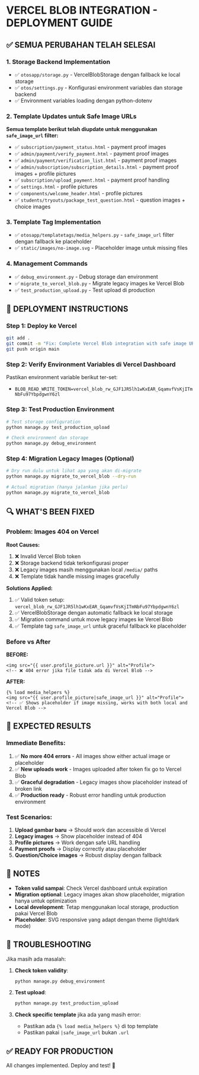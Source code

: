# VERCEL BLOB INTEGRATION - DEPLOYMENT GUIDE

## ✅ SEMUA PERUBAHAN TELAH SELESAI

### 1. Storage Backend Implementation
- ✅ `otosapp/storage.py` - VercelBlobStorage dengan fallback ke local storage
- ✅ `otos/settings.py` - Konfigurasi environment variables dan storage backend
- ✅ Environment variables loading dengan python-dotenv

### 2. Template Updates untuk Safe Image URLs
**Semua template berikut telah diupdate untuk menggunakan `safe_image_url` filter:**

- ✅ `subscription/payment_status.html` - payment proof images
- ✅ `admin/payment/verify_payment.html` - payment proof images  
- ✅ `admin/payment/verification_list.html` - payment proof images
- ✅ `admin/subscription/subscription_details.html` - payment proof images + profile pictures
- ✅ `subscription/upload_payment.html` - payment proof handling
- ✅ `settings.html` - profile pictures
- ✅ `components/welcome_header.html` - profile pictures
- ✅ `students/tryouts/package_test_question.html` - question images + choice images

### 3. Template Tag Implementation  
- ✅ `otosapp/templatetags/media_helpers.py` - `safe_image_url` filter dengan fallback ke placeholder
- ✅ `static/images/no-image.svg` - Placeholder image untuk missing files

### 4. Management Commands
- ✅ `debug_environment.py` - Debug storage dan environment
- ✅ `migrate_to_vercel_blob.py` - Migrate legacy images ke Vercel Blob
- ✅ `test_production_upload.py` - Test upload di production

## 🚀 DEPLOYMENT INSTRUCTIONS

### Step 1: Deploy ke Vercel
```bash
git add .
git commit -m "Fix: Complete Vercel Blob integration with safe image URLs"
git push origin main
```

### Step 2: Verify Environment Variables di Vercel Dashboard
Pastikan environment variable berikut ter-set:
- `BLOB_READ_WRITE_TOKEN=vercel_blob_rw_GJF1JR5lh1wKxEAR_GqamvfVsKjITmNbFu97YbpdgwnY6zl`

### Step 3: Test Production Environment
```bash
# Test storage configuration
python manage.py test_production_upload

# Check environment dan storage
python manage.py debug_environment
```

### Step 4: Migration Legacy Images (Optional)
```bash
# Dry run dulu untuk lihat apa yang akan di-migrate
python manage.py migrate_to_vercel_blob --dry-run

# Actual migration (hanya jalankan jika perlu)
python manage.py migrate_to_vercel_blob
```

## 🔍 WHAT'S BEEN FIXED

### Problem: Images 404 on Vercel
**Root Causes:**
1. ❌ Invalid Vercel Blob token
2. ❌ Storage backend tidak terkonfigurasi proper
3. ❌ Legacy images masih menggunakan local `/media/` paths
4. ❌ Template tidak handle missing images gracefully

**Solutions Applied:**
1. ✅ Valid token setup: `vercel_blob_rw_GJF1JR5lh1wKxEAR_GqamvfVsKjITmNbFu97YbpdgwnY6zl`
2. ✅ VercelBlobStorage dengan automatic fallback ke local storage
3. ✅ Migration command untuk move legacy images ke Vercel Blob
4. ✅ Template tag `safe_image_url` untuk graceful fallback ke placeholder

### Before vs After

**BEFORE:**
```django
<img src="{{ user.profile_picture.url }}" alt="Profile">
<!-- ❌ 404 error jika file tidak ada di Vercel Blob -->
```

**AFTER:**
```django
{% load media_helpers %}
<img src="{{ user.profile_picture|safe_image_url }}" alt="Profile">
<!-- ✅ Shows placeholder if image missing, works with both local and Vercel Blob -->
```

## 🎯 EXPECTED RESULTS

### Immediate Benefits:
1. ✅ **No more 404 errors** - All images show either actual image or placeholder
2. ✅ **New uploads work** - Images uploaded after token fix go to Vercel Blob
3. ✅ **Graceful degradation** - Legacy images show placeholder instead of broken link
4. ✅ **Production ready** - Robust error handling untuk production environment

### Test Scenarios:
1. **Upload gambar baru** → Should work dan accessible di Vercel
2. **Legacy images** → Show placeholder instead of 404
3. **Profile pictures** → Work dengan safe URL handling
4. **Payment proofs** → Display correctly atau placeholder
5. **Question/Choice images** → Robust display dengan fallback

## 📝 NOTES

- **Token valid sampai**: Check Vercel dashboard untuk expiration
- **Migration optional**: Legacy images akan show placeholder, migration hanya untuk optimization
- **Local development**: Tetap menggunakan local storage, production pakai Vercel Blob
- **Placeholder**: SVG responsive yang adapt dengan theme (light/dark mode)

## 🔧 TROUBLESHOOTING

Jika masih ada masalah:

1. **Check token validity**:
   ```bash
   python manage.py debug_environment
   ```

2. **Test upload**:
   ```bash
   python manage.py test_production_upload
   ```

3. **Check specific template** jika ada yang masih error:
   - Pastikan ada `{% load media_helpers %}` di top template
   - Pastikan pakai `|safe_image_url` bukan `.url`

## ✅ READY FOR PRODUCTION

All changes implemented. Deploy and test! 🚀
